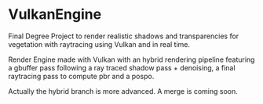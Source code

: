 # VulkanEngine

Final Degree Project to render realistic shadows and transparencies for vegetation with raytracing using Vulkan and in real time.

Render Engine made with Vulkan with an hybrid rendering pipeline featuring a gbuffer pass following a ray traced shadow pass + denoising, a final raytracing pass to compute pbr and a pospo.

Actually the hybrid branch is more advanced. A merge is coming soon.
